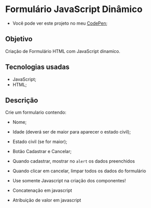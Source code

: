 # Formulário JavaScript Dinâmico

* Você pode ver este projeto no meu [CodePen](https://codepen.io/lizvidotti91/pen/QWNogJZ); 

## Objetivo

Criação de Formulário HTML com JavaScript dinamico.

## Tecnologias usadas

* JavaScript; 
* HTML; 

## Descrição

Crie um formulario contendo:

* Nome; 
* Idade (deverá ser de maior para aparecer o estado civil); 
* Estado civil (se for maior); 
* Botão Cadastrar e Cancelar; 

* Quando cadastrar, mostrar no `alert` os dados preenchidos
* Quando clicar em cancelar, limpar todos os dados do formulário

* Use somente Javascript na criação dos componentes!
* Concatenação em javascript
* Atribuição de valor em javascript
